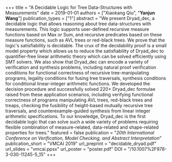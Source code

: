 +++
title = "A Decidable Logic for Tree Data-Structures with Measurements"
date = 2019-01-01
authors = ["Xiaokang Qiu", "**Yanjun Wang**"]
publication_types = ["1"]
abstract = "We present Dryad_dec, a decidable logic that allows reasoning about tree data-structures with measurements. This logic supports user-defined recursive measure functions based on Max or Sum, and recursive predicates based on these measure functions, such as AVL trees or red-black trees. We prove that the logic's satisfiability is decidable. The crux of the decidability proof is a small model property which allows us to reduce the satisfiability of Dryad_dec to quantifier-free linear arithmetic theory which can be solved efficiently using SMT solvers. We also show that Dryad_dec can encode a variety of verification and synthesis problems, including natural proof verification conditions for functional correctness of recursive tree-manipulating programs, legality conditions for fusing tree traversals, synthesis conditions for conditional linear-integer arithmetic functions. We developed the decision procedure and successfully solved 220+ Dryad_dec formulae raised from these application scenarios, including verifying functional correctness of programs manipulating AVL trees, red-black trees and treaps, checking the fusibility of height-based mutually recursive tree traversals, and counterexample-guided synthesis from linear integer arithmetic specifications. To our knowledge, Dryad_dec is the first decidable logic that can solve such a wide variety of problems requiring flexible combination of measure-related, data-related and shape-related properties for trees."
featured = false
publication = "*20th International Conference on Verification, Model Checking, and Abstract Interpretation*"
publication_short = "VMCAI 2019"
url_preprint = "decidable_dryad.pdf"
url_slides = "vmcai.ppsx"
url_poster = "poster.pdf"
DOI = "/10.1007%2F978-3-030-11245-5_15"
+++

